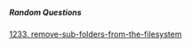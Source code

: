 ##### Random Questions

[1233. remove-sub-folders-from-the-filesystem](1233.%20remove-sub-folders-from-the-filesystem.md)

